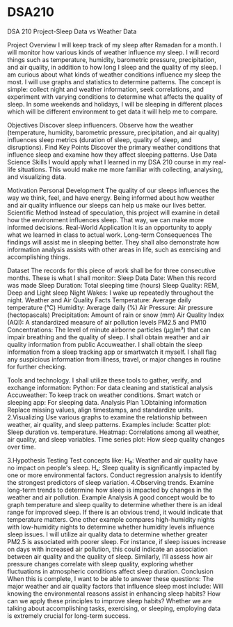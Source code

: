   # DSA210
 DSA 210 Project-Sleep Data vs Weather Data 
	
 Project Overview
I will keep track of my sleep after Ramadan for a month. I will monitor how various kinds of weather influence my sleep. I will record things such as temperature, humidity, barometric pressure, precipitation, and air quality, in addition to how long I sleep and the quality of my sleep. I am curious about what kinds of weather conditions influence my sleep the most. I will use graphs and statistics to determine patterns. The concept is simple: collect night and weather information, seek correlations, and experiment with varying conditions to determine what affects the quality of sleep. In some weekends and holidays, I will be sleeping in different places which will be different environment to get data it will help me to compare.

Objectives
Discover sleep influencers.
Observe how the weather (temperature, humidity, barometric pressure, precipitation, and air quality) influences sleep metrics (duration of sleep, quality of sleep, and disruptions).
Find Key Points
Discover the primary weather conditions that influence sleep and examine how they affect sleeping patterns.
Use Data Science Skills
I would apply what I learned in my DSA 210 course in my real-life situations. This would make me more familiar with collecting, analysing, and visualizing data.

Motivation
Personal Development
The quality of our sleeps influences the way we think, feel, and have energy. Being informed about how weather and air quality influence our sleeps can help us make our lives better.
Scientific Method
Instead of speculation, this project will examine in detail how the environment influences sleep. That way, we can make more informed decisions.
Real-World Application
It is an opportunity to apply what we learned in class to actual work.
Long-term Consequences
The findings will assist me in sleeping better. They shall also demonstrate how information analysis assists with other areas in life, such as exercising and accomplishing things.

Dataset
The records for this piece of work shall be for three consecutive months. These is what I shall monitor:
Sleep Data
Date: When this record was made
Sleep Duration: Total sleeping time (hours)
Sleep Quality: REM, Deep and Light sleep
Night Wakes: I wake up repeatedly throughout the night.
Weather and Air Quality Facts
Temperature: Average daily temperature (°C)
Humidity: Average daily (%)
Air Pressure: Air pressure (hectopascals)
Precipitation: Amount of rain or snow (mm)
Air Quality Index (AQI): A standardized measure of air pollution levels
PM2.5 and PM10 Concentrations: The level of minute airborne particles (µg/m³) that can impair breathing and the quality of sleep.
I shall obtain weather and air quality information from public Accuweather. I shall obtain the sleep information from a sleep tracking app or smartwatch it myself. I shall flag any suspicious information from illness, travel, or major changes in routine for further checking.

Tools and technology.
I shall utilize these tools to gather, verify, and exchange information:
Python: For data cleaning and statistical analysis
Accuweather: To keep track on weather conditions.
Smart watch or sleeping app: For sleeping data.
Analysis Plan
1.Obtaining information
Replace missing values, align timestamps, and standardize units.
2.Visualizing
Use various graphs to examine the relationship between weather, air quality, and sleep patterns. Examples include:
Scatter plot: Sleep duration vs. temperature.
Heatmap: Correlations among all weather, air quality, and sleep variables.
Time series plot: How sleep quality changes over time.

3.Hypothesis Testing
Test concepts like:
H₀: Weather and air quality have no impact on people's sleep.
Hₐ: Sleep quality is significantly impacted by one or more environmental factors.
Conduct regression analysis to identify the strongest predictors of sleep variation.
4.Observing trends.
Examine long-term trends to determine how sleep is impacted by changes in the weather and air pollution. 
Example Analysis
A good concept would be to graph temperature and sleep quality to determine whether there is an ideal range for improved sleep. If there is an obvious trend, it would indicate that temperature matters. One other example compares high-humidity nights with low-humidity nights to determine whether humidity levels influence sleep issues. I will utilize air quality data to determine whether greater PM2.5 is associated with poorer sleep. For instance, if sleep issues increase on days with increased air pollution, this could indicate an association between air quality and the quality of sleep. Similarly, I’ll assess how air pressure changes correlate with sleep quality, exploring whether fluctuations in atmospheric conditions affect sleep duration. 
Conclusion 
When this is complete, I want to be able to answer these questions: 
The major weather and air quality factors that influence sleep most include: 
Will knowing the environmental reasons assist in enhancing sleep habits? 
How can we apply these principles to improve sleep habits? 
 Whether we are talking about accomplishing tasks, exercising, or sleeping, employing data is extremely crucial for long-term success.
